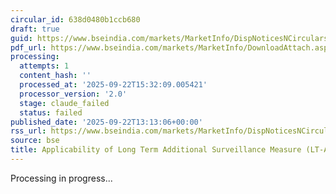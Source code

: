 ```yaml
---
circular_id: 638d0480b1ccb680
draft: true
guid: https://www.bseindia.com/markets/MarketInfo/DispNoticesNCirculars.aspx?Noticeid={A41CF269-0B67-4E7B-95C9-112B495FBC10}&noticeno=20250922-27&dt=09/22/2025&icount=27&totcount=56&flag=0
pdf_url: https://www.bseindia.com/markets/MarketInfo/DownloadAttach.aspx?id=20250922-27&attachedId=660f2ea8-a8c2-463a-b47f-296c37196a5a
processing:
  attempts: 1
  content_hash: ''
  processed_at: '2025-09-22T15:32:09.005421'
  processor_version: '2.0'
  stage: claude_failed
  status: failed
published_date: '2025-09-22T13:13:06+00:00'
rss_url: https://www.bseindia.com/markets/MarketInfo/DispNoticesNCirculars.aspx?Noticeid={A41CF269-0B67-4E7B-95C9-112B495FBC10}&noticeno=20250922-27&dt=09/22/2025&icount=27&totcount=56&flag=0
source: bse
title: Applicability of Long Term Additional Surveillance Measure (LT-ASM)
---
```


Processing in progress...